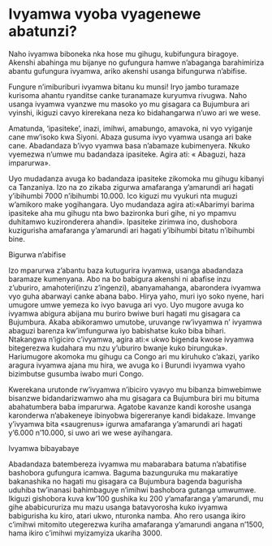# Ivyamwa vyoba vyagenewe abatunzi?

Naho ivyamwa biboneka nka hose mu gihugu, kubifungura biragoye. Akenshi abahinga mu bijanye no gufungura hamwe n’abaganga barahimiriza abantu gufungura ivyamwa, ariko akenshi usanga bifungurwa n’abifise.

Fungure n’imiburiburi ivyamwa bitanu ku munsi! Iryo jambo turamaze kurisoma ahantu ryanditse canke turanamaze kuryumva rivugwa. Naho usanga ivyamwa vyanzwe mu masoko yo mu gisagara ca Bujumbura ari vyinshi, ikiguzi cavyo kirerekana neza ko bidahangarwa n’uwo ari we wese.

Amatunda, ‘ipasiteke’, inazi, imihwi, amabungo, amavoka, ni vyo vyiganje cane mw’isoko kwa Siyoni. Abaza gusuma ivyo vyamwa usanga ari bake cane. Abadandaza b’ivyo vyamwa basa n’abamaze kubimenyera. Nkuko vyemezwa n’umwe mu badandaza ipasiteke. Agira ati: « Abaguzi, haza imparurwa».

Uyo mudadanza avuga ko badandaza ipasiteke zikomoka mu gihugu kibanyi ca Tanzaniya. Izo na zo zikaba zigurwa amafaranga y’amarundi ari hagati y’ibihumbi 7000 n’ibihumbi 10.000. Ico kiguzi mu vyukuri nta muguzi w’amikoro make yogihangara. Uyo mudandaza agira ati:«Abarimyi barima ipasiteke aha mu gihugu nta bwo bazironka buri gihe, ni yo mpamvu duhitamwo kuzironderera ahandi». Ipasiteke zirimwa ino, dushobora kuzigurisha amafaranga y’amarundi ari hagati y’ibihumbi bitatu n’ibihumbi bine.

Bigurwa n’abifise

Izo mparurwa z’abantu baza kutugurira ivyamwa, usanga abadandaza baramaze kumenyana. Abo na bo babigura akenshi ni abafise inzu z’uburiro, amahoteri(inzu z’ingenzi), abanyamahanga, abarondera ivyamwa vyo guha abarwayi canke abana babo. Hirya yaho, muri iyo soko nyene, hari umugore umwe yemeza ko ivyo bavuga ari vyo. Uyo mugore avuga ko ivyamwa abigura abijana mu buriro bwiwe buri hagati mu gisagara ca Bujumbura. Akaba abikoramwo umutobe, uruvange rw’ivyamwa n’ ivyamwa abaguzi barenza kw’imfungurwa iyo babishatse kuko biba bihari. Ntakangwa n’igiciro c’ivyamwa, agira ati:« ukwo bigenda kwose ivyamwa bitegerezwa kudahara mu nzu y’uburiro bwanje kuko birunguka». Hariumugore akomoka mu gihugu ca Congo ari mu kiruhuko c’akazi, yariko aragura ivyamwa ajana mu hira, we avuga ko i Burundi ivyamwa vyaho bizimbutse gusumba iwabo muri Congo.

Kwerekana urutonde rw’ivyamwa n’ibiciro vyavyo mu bibanza bimwebimwe bisanzwe bidandarizwamwo aha mu gisagara ca Bujumbura biri mu bituma abahatumbera baba imparurwa. Agatobe kavanze kandi koroshe usanga karonderwa n’abakeneye ibinyobwa bigereranye kandi bidakaze. Imvange y’ivyamwa bita «saugrenus» igurwa amafaranga y’amarundi ari hagati y’6.000 n’10.000, si uwo ari we wese ayihangara.

Ivyamwa bibayabaye

Abadandaza batembereza ivyamwa mu mabarabara batuma n’abatifise bashobora gufungura icamwa. Baguma bazunguruka mu makaratiye bakanashika no hagati mu gisagara ca Bujumbura bagenda bagurisha uduhiba tw’inanasi bahimbaguye n’imihwi bashobora gutanga umwumwe. Ikiguzi gishobora kuva kw’100 gushika ku 200 y’amafaranga y’amarundi, mu gihe ababicururiza mu mazu usanga batavyorosha kuko ivyamwa babigurisha ku kiro, atari ukwo, nturonka namba. Aho rero usanga ikiro c’imihwi mitomito utegerezwa kuriha amafaranga y’amarundi angana n’1500, hama ikiro c’imihwi myizamyiza ukariha 3000.